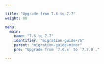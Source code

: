 ```yaml
---

title: "Upgrade from 7.6 to 7.7"
weight: 80

menu:
  main:
    name: "7.6 to 7.7"
    identifier: "migration-guide-76"
    parent: "migration-guide-minor"
    pre: "Upgrade from `7.6.x` to `7.7.0`."

---
```


